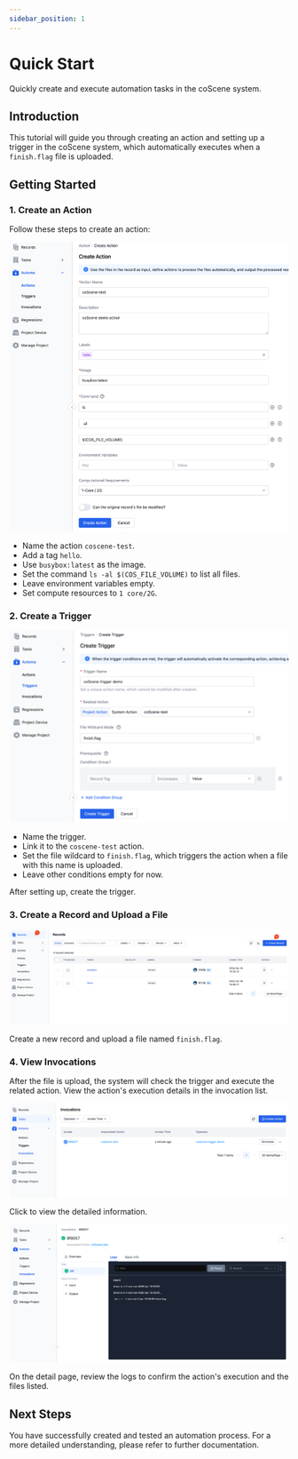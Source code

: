 ```yaml
---
sidebar_position: 1
---
```


# Quick Start

Quickly create and execute automation tasks in the coScene system.

## Introduction

This tutorial will guide you through creating an action and setting up a trigger in the coScene system, which automatically executes when a `finish.flag` file is uploaded.

## Getting Started

### 1. Create an Action

Follow these steps to create an action:

![create action](./img/action-create-action.png)

- Name the action `coscene-test`.
- Add a tag `hello`.
- Use `busybox:latest` as the image.
- Set the command `ls -al $(COS_FILE_VOLUME)` to list all files.
- Leave environment variables empty.
- Set compute resources to `1 core/2G`.

### 2. Create a Trigger

![create trigger](./img/action-create-trigger.png)

- Name the trigger.
- Link it to the `coscene-test` action.
- Set the file wildcard to `finish.flag`, which triggers the action when a file with this name is uploaded.
- Leave other conditions empty for now.

After setting up, create the trigger.

### 3. Create a Record and Upload a File

![create record](./img/action-create-record.png)

Create a new record and upload a file named `finish.flag`.

### 4. View Invocations

After the file is upload, the system will check the trigger and execute the related action. View the action's execution details in the invocation list.

![action runs](./img/action-runs.png)

Click to view the detailed information.

![action run detail](./img/action-run-detail.png)

On the detail page, review the logs to confirm the action's execution and the files listed.

## Next Steps

You have successfully created and tested an automation process. For a more detailed understanding, please refer to further documentation.
